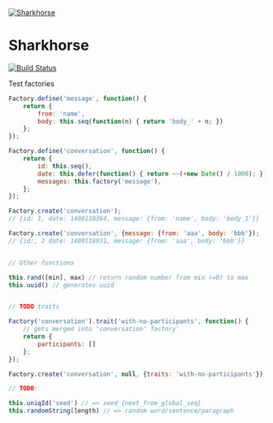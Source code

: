 [![Sharkhorse](https://raw.githubusercontent.com/dmitriiabramov/sharkhorse/master/shark-horse.jpg)](https://raw.githubusercontent.com/dmitriiabramov/sharkhorse/master/shark-horse.jpg)
# Sharkhorse

[![Build Status](https://travis-ci.org/dmitriiabramov/fractaljs.svg?branch=master)](https://travis-ci.org/dmitriiabramov/fractaljs)

Test factories
```javascript
Factory.define('message', function() {
    return {
        from: 'name',
        body: this.seq(function(n) { return 'body_' + n; })
    };
});

Factory.define('conversation', function() {
    return {
        id: this.seq(),
        date: this.defer(function() { return ~~(+new Date() / 1000); }),
        messages: this.factory('message'),
    };
});

Factory.create('conversation');
// {id: 1, date: 1408118364, message: {from: 'name', body: 'body_1'}}

Factory.create('conversation', {message: {from: 'aaa', body: 'bbb'});
// {id:, 2 date: 1408118931, message: {from: 'aaa', body: 'bbb'}}


// Other functions

this.rand([min], max) // return random number from min (=0) to max
this.uuid() // generates uuid


// TODO traits

Factory('conversation').trait('with-no-participants', function() {
    // gets merged into 'conversation' factory'
    return {
        participants: []
    };
});

Factory.create('conversation', null, {traits: 'with-no-participants'});

// TODO:

this.uniqId('seed') // => seed_{next_from_global_seq}
this.randomString(length) // => random word/sentence/paragraph
```

